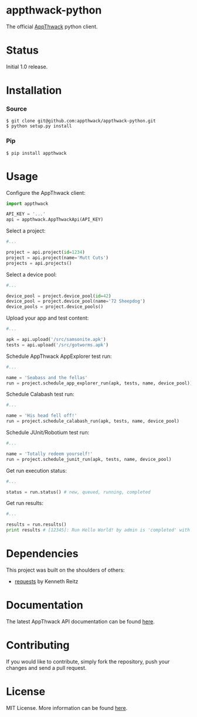 appthwack-python
================

The official [AppThwack](https://appthwack.com) python client.

Status
======

Initial 1.0 release.

Installation
============

### Source

    $ git clone git@github.com:appthwack/appthwack-python.git
    $ python setup.py install

### Pip

    $ pip install appthwack

Usage
=====

Configure the AppThwack client:

```python
import appthwack

API_KEY = '...'
api = appthwack.AppThwackApi(API_KEY)
```

Select a project:

```python
#...

project = api.project(id=1234)
project = api.project(name='Mutt Cuts')
projects = api.projects()
```

Select a device pool:

```python
#...

device_pool = project.device_pool(id=42)
device_pool = project.device_pool(name='72 Sheepdog')
device_pools = project.device_pools()
```

Upload your app and test content:

```python
#...

apk = api.upload('/src/samsonite.apk')
tests = api.upload('/src/gotworms.apk')
```

Schedule AppThwack AppExplorer test run:

```python
#...

name = 'Seabass and the fellas'
run = project.schedule_app_explorer_run(apk, tests, name, device_pool))
```

Schedule Calabash test run:

```python
#...

name = 'His head fell off!'
run = project.schedule_calabash_run(apk, tests, name, device_pool)
```

Schedule JUnit/Robotium test run:

```python
#...

name = 'Totally redeem yourself!'
run = project.schedule_junit_run(apk, tests, name, device_pool)
```

Get run execution status:

```python
#...

status = run.status() # new, queued, running, completed
```

Get run results:
```python
#...

results = run.results()
print results # [12345]: Run Hello World! by admin is 'completed' with result 'pass'.

```

Dependencies
============

This project was built on the shoulders of others:

*  [requests](http://docs.python-requests.org/en/latest/) by Kenneth Reitz

Documentation
=============

The latest AppThwack API documentation can be found [here](https://appthwack.com/docs/api).

Contributing
============

If you would like to contribute, simply fork the repository, push your changes and send a pull request.

License
=======

MIT License. More information can be found [here](https://github.com/appthwack/appthwack-python/blob/master/LICENSE.md).
